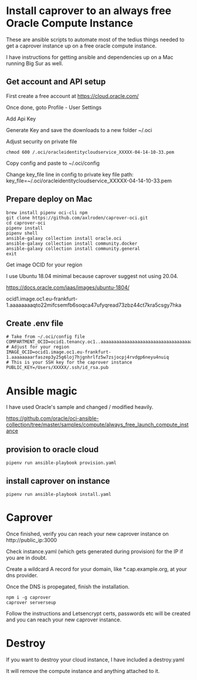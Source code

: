 # Install caprover to an always free Oracle Compute Instance
These are ansible scripts to automate most of the tedius things needed to get a caprover instance up on a free oracle compute instance.

I have instructions for getting ansible and dependencies up on a Mac running Big Sur as well.

## Get account and API setup
First create a free account at https://cloud.oracle.com/

Once done, goto Profile - User Settings

Add Api Key

Generate Key and save the downloads to a new folder ~/.oci

Adjust security on private file

    chmod 600 /.oci/oracleidentitycloudservice_XXXXX-04-14-10-33.pem

Copy config and paste to ~/.oci/config

Change key_file line in config to private key file path:
key_file=~/.oci/oracleidentitycloudservice_XXXXX-04-14-10-33.pem

## Prepare deploy on Mac

    brew install pipenv oci-cli npm
    git clone https://github.com/axlroden/caprover-oci.git
    cd caprover-oci
    pipenv install
    pipenv shell
    ansible-galaxy collection install oracle.oci
    ansible-galaxy collection install community.docker
    ansible-galaxy collection install community.general
    exit

Get image OCID for your region

I use Ubuntu 18.04 minimal because caprover suggest not using 20.04.

https://docs.oracle.com/iaas/images/ubuntu-1804/

ocid1.image.oc1.eu-frankfurt-1.aaaaaaaaqto22mifcsemfb6soqca47ufyqread73zbz44ct7kra5csgy7hka

## Create .env file
    # Take from ~/.oci/config file
    COMPARTMENT_OCID=ocid1.tenancy.oc1..aaaaaaaaaaaaaaaaaaaaaaaaaaaaaaaaaaaaaaaaaaaaaaaaaaaaaaaaaaaaaaaa
    # Adjust for your region
    IMAGE_OCID=ocid1.image.oc1.eu-frankfurt-1.aaaaaaaarfaszep3y25g6loj7hjgnhrlfz5w7zsjocpj4rvdgp6neyu4nuiq
    # This is your SSH key for the caprover instance
    PUBLIC_KEY=/Users/XXXXX/.ssh/id_rsa.pub

# Ansible magic
I have used Oracle's sample and changed / modified heavily.

https://github.com/oracle/oci-ansible-collection/tree/master/samples/compute/always_free_launch_compute_instance

## provision to oracle cloud
    pipenv run ansible-playbook provision.yaml

## install caprover on instance
    pipenv run ansible-playbook install.yaml

# Caprover
Once finished, verify you can reach your new caprover instance on http://public_ip:3000

Check instance.yaml (which gets generated during provision) for the IP if you are in doubt.

Create a wildcard A record for your domain, like *.cap.example.org, at your dns provider.

Once the DNS is propegated, finish the installation.

    npm i -g caprover
    caprover serverseup

Follow the instructions and Letsencrypt certs, passwords etc will be created and you can reach your new caprover instance.

# Destroy
If you want to destroy your cloud instance, I have included a destroy.yaml

It will remove the compute instance and anything attached to it.
